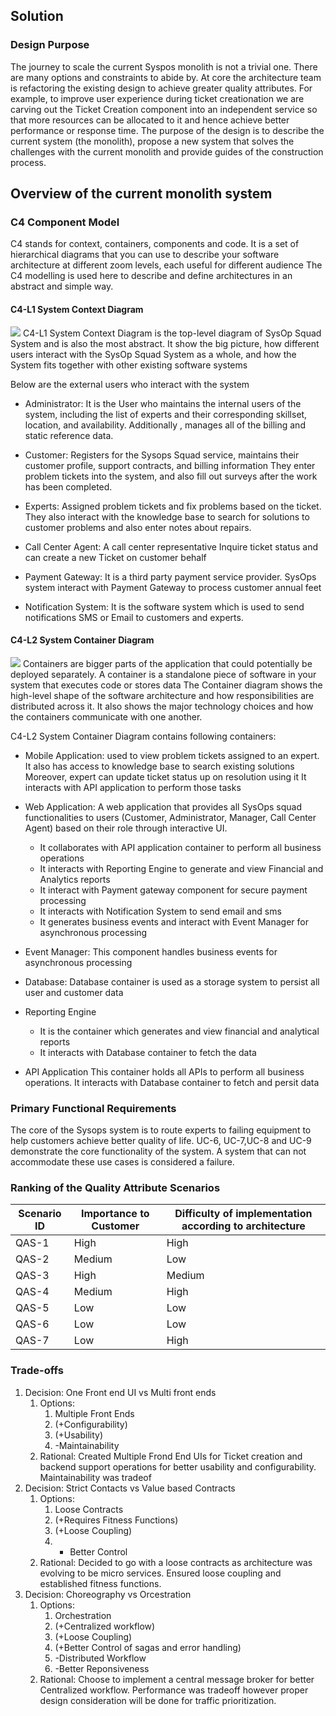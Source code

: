 ## Solution

### Design Purpose
The journey to scale the current Syspos monolith is not a trivial one. There are many options and constraints to abide by. At core the architecture team is refactoring the existing design to achieve greater quality attributes. For example, to improve user experience during ticket creationation we are carving out the Ticket Creation component into an independent service so that more resources can be allocated to it and hence achieve better performance or response time. 
The purpose of the design is to describe the current system (the monolith), propose a new system that solves the challenges with the current monolith and provide guides of the construction process. 

## Overview of the current monolith system
### C4 Component Model
C4 stands for context, containers, components and code. It is a set of hierarchical diagrams that you can use to describe your software architecture at different zoom levels, each useful for different audience The C4 modelling is used here to describe and define architectures in an abstract and simple way.

#### C4-L1 System Context Diagram
![](../imgs/C4-L1-System%20Context%20Diagram.jpg)
C4-L1 System Context Diagram is the top-level diagram  of SysOp Squad System and is also the most abstract. It show the big picture, how different users interact with the SysOp Squad System as a whole, and how the System fits together with other existing software systems

Below are the external users who interact with the system

- Administrator: It is the User who maintains the internal users of the system, including the list of experts and their corresponding skillset, location, and availability. Additionally , manages all of the billing and static reference data.

- Customer: Registers for the Sysops Squad service, maintains their customer profile, support contracts, and billing information
They enter problem tickets into the system, and also fill out surveys after the work has been completed.

- Experts: Assigned problem tickets and fix problems based on the ticket. They also interact with the knowledge base to search for
solutions to customer problems and also enter notes about repairs.

- Call Center Agent: A call center representative Inquire ticket status and can create a new Ticket on customer behalf

- Payment Gateway: It is a third party payment service provider. SysOps system interact with Payment Gateway
to process customer annual feet

- Notification System: It is the software system which is used to send notifications SMS or Email
to customers and experts.

#### C4-L2 System Container Diagram
![](../imgs/C4-L2-Container%20Diagram.jpg)
Containers are bigger parts of the application that could potentially be deployed separately.
A container is a standalone piece of software in your system that executes code or stores data
The Container diagram shows the high-level shape of the software architecture and how responsibilities are distributed across it. It also shows the major technology choices and how the containers communicate with one another.

C4-L2 System Container Diagram contains following containers: 

- Mobile Application: used to view problem tickets assigned to an expert. It also has access to knowledge base to search existing solutions
Moreover, expert can update ticket status up on resolution using it It interacts with API application to perform those tasks

- Web Application: A web application that provides all SysOps squad functionalities to users (Customer, Administrator, Manager, Call Center Agent)
based on their role through interactive UI.

  - It collaborates  with API application container to perform all business operations
  - It interacts with Reporting Engine to generate and view Financial and Analytics reports
  - It interact with Payment gateway component for secure payment processing
  - It interacts with Notification System to send email and sms
  - It generates business events and interact with Event Manager for asynchronous processing

- Event Manager: This component handles business events for asynchronous processing

- Database: Database container is used as a storage system to persist all user and customer data

- Reporting Engine
  - It is the container which generates and view financial and analytical reports
  - It interacts with Database container to fetch the data

- API Application
This container holds all APIs to perform all business operations. It interacts with Database container to fetch and persit data

### Primary Functional Requirements
The core of the Sysops system is to route experts to failing equipment to help customers achieve better quality of life. UC-6, UC-7,UC-8 and UC-9 demonstrate the core functionality of the system. A system that can not accommodate these use cases is considered a failure.      

### Ranking of the Quality Attribute Scenarios

Scenario ID | Importance to Customer| Difficulty of implementation according to architecture
------------| ----------------------|--------------------------------------------------------
QAS-1 | High | High
QAS-2 | Medium | Low
QAS-3 | High | Medium
QAS-4 | Medium | High
QAS-5 | Low | Low
QAS-6 | Low | Low
QAS-7 | Low | High

### Trade-offs
1. Decision: One Front end UI vs Multi front ends
    1. Options:
        1. Multiple Front Ends
        1. (+Configurability)
        1. (+Usability)
        1. -Maintainability
    1. Rational: Created Multiple Frond End UIs for Ticket creation and backend support operations for better usability and configurability. Maintainability was tradeof   
1. Decision: Strict Contacts vs Value based Contracts
    1. Options:
        1. Loose Contracts
        1. (+Requires Fitness Functions)
        1. (+Loose Coupling)
        1. - Better Control
    1. Rational: Decided to go with a loose contracts as architecture was evolving to be micro services. Ensured loose coupling and established fitness functions.
1. Decision: Choreography vs Orcestration
    1. Options:
        1. Orchestration
        1. (+Centralized workflow)
        1. (+Loose Coupling)
        1. (+Better Control of sagas and error handling)
        2. -Distributed Workflow
        3. -Better Reponsiveness
    1. Rational: Choose to implement a central message broker for better Centralized workflow. Performance was tradeoff however proper design consideration will be done for traffic prioritization.  
